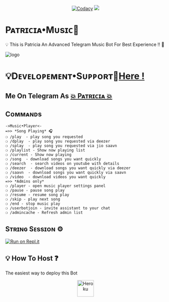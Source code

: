 <p align="center">
    <a href="https://app.codacy.com/gh/TEAM-PATRICIA/PatriciaMusic2.0/dashboard?branch=Legacy"> <img src="https://img.shields.io/codacy/grade/4d58f2a402b54aed8a7d95f7add45a81?color=cyan&logo=codacy&logoColor=white&style=for-the-badge" alt="Codacy" /></a>
    <a href="https://github.com/TEAM-PATRICIA/PatriciaMusic2.0"> <img src="https://img.shields.io/github/repo-size/TeamInnexia/innexiaBot?color=cyan&logo=github&logoColor=white&style=for-the-badge" /></a>
</p>


# Pᴀᴛʀɪᴄɪᴀ•Mᴜsɪᴄ👮
💡 This is Patricia An Advanced Telegram Music Bot For Best Experience  !! 🤖 

![logo](https://telegra.ph/file/4d1c1151214987122659b.jpg)
#  💡Dᴇᴠᴇʟᴏᴩᴇᴍᴇɴᴛ•Sᴜᴩᴩᴏʀᴛ👥[Here !](https://t.me/patricia_support)

## Me On Telegram As [💥 Pᴀᴛʀɪᴄɪᴀ 💥](https://t.me/PATRICIA_ROBOT)

## Cᴏᴍᴍᴀɴᴅs
```
->Music•Player<-
=>> *Song Playing* 🎧 
❍ /play  - play song you requested
❍ /dplay  - play song you requested via deezer
❍ /splay  - play song you requested via jio saavn
❍ /playlist - Show now playing list
❍ /current - Show now playing
❍ /song  - download songs you want quickly
❍ /search  - search videos on youtube with details
❍ /deezer  - download songs you want quickly via deezer
❍ /saavn  - download songs you want quickly via saavn
❍ /video  - download videos you want quickly
=>> *Admins only*
❍ /player - open music player settings panel
❍ /pause - pause song play
❍ /resume - resume song play
❍ /skip - play next song
❍ /end - stop music play
❍ /userbotjoin - invite assistant to your chat
❍ /admincache - Refresh admin list

```
## Sᴛʀɪɴɢ Sᴇssɪᴏɴ ⚙️
[![Run on Repl.it](https://repl.it/badge/github/STARKGANG/friday)](https://replit.com/@Botsupport/PatriciaXmusic)

## 💡 How To Host ❓️
The easiest way to deploy this Bot
<p align="center"><a href="https://heroku.com/deploy?template=https://github.com/TEAM-PATRICIA/PatriciaMusic2.0/tree/main"><img align="center" alt="Heroku" width="52px" src="https://www.nicepng.com/png/full/223-2233246_heroku-logo-salesforce-heroku.png"></p>
 

